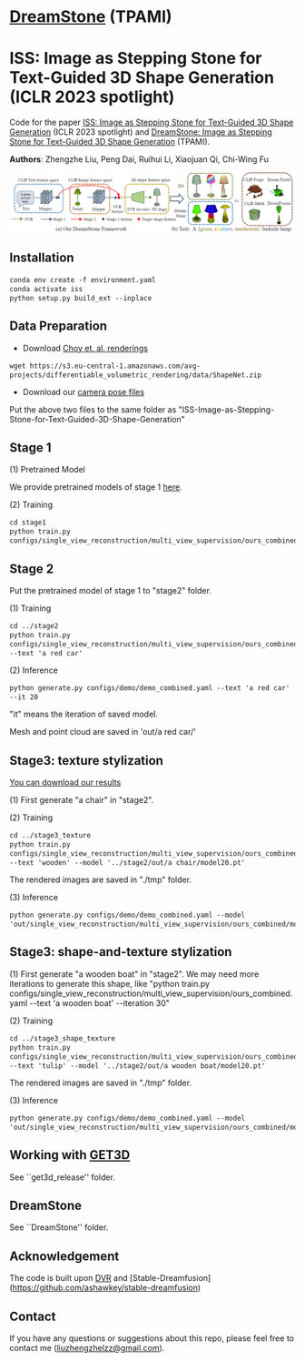 # [DreamStone](https://liuzhengzhe.github.io/DreamStone.github.io/) (TPAMI)
# ISS: Image as Stepping Stone for Text-Guided 3D Shape Generation (ICLR 2023 spotlight)


Code for the paper [ISS: Image as Stepping Stone for Text-Guided 3D Shape Generation](https://arxiv.org/abs/2209.04145) (ICLR 2023 spotlight) and [DreamStone: Image as Stepping Stone for Text-Guided 3D Shape Generation](https://arxiv.org/pdf/2303.15181) (TPAMI).


**Authors**: Zhengzhe Liu, Peng Dai, Ruihui Li, Xiaojuan Qi, Chi-Wing Fu

<img src="figure1.jpg" width="900"/>


## Installation

```
conda env create -f environment.yaml
conda activate iss
python setup.py build_ext --inplace
```

## Data Preparation

* Download [Choy et. al. renderings](https://arxiv.org/abs/1604.00449)

```
wget https://s3.eu-central-1.amazonaws.com/avg-projects/differentiable_volumetric_rendering/data/ShapeNet.zip
```

* Download our [camera pose files](https://drive.google.com/file/d/1P8jCuFHxpN4jZSndwlYztxanSdDlY5It/view?usp=sharing)

Put the above two files to the same folder as "ISS-Image-as-Stepping-Stone-for-Text-Guided-3D-Shape-Generation"

##  Stage 1

(1) Pretrained Model

We provide pretrained models of stage 1 [here](https://drive.google.com/file/d/1hy2e-_4Ryn_xDfstmKpu7R0ad5U_GU_p/view?usp=sharing). 

(2) Training

```
cd stage1
python train.py configs/single_view_reconstruction/multi_view_supervision/ours_combined.yaml
```

##  Stage 2

Put the pretrained model of stage 1 to "stage2" folder. 

(1) Training

```
cd ../stage2
python train.py configs/single_view_reconstruction/multi_view_supervision/ours_combined.yaml --text 'a red car'
```

(2) Inference

```
python generate.py configs/demo/demo_combined.yaml --text 'a red car' --it 20
```

"it" means the iteration of saved model. 

Mesh and point cloud are saved in 'out/a red car/'

##  Stage3: texture stylization

[You can download our results](https://drive.google.com/drive/folders/1ackIt5IbruJa10W4Los8pJPQJ2gWdMqk?usp=sharing)

(1) First generate "a chair" in "stage2". 

(2) Training

```
cd ../stage3_texture
python train.py configs/single_view_reconstruction/multi_view_supervision/ours_combined.yaml --text 'wooden' --model '../stage2/out/a chair/model20.pt'
```

The rendered images are saved in "./tmp" folder. 

(3) Inference

```
python generate.py configs/demo/demo_combined.yaml --model 'out/single_view_reconstruction/multi_view_supervision/ours_combined/model.pt'
```

##  Stage3: shape-and-texture stylization

(1) First generate "a wooden boat" in "stage2". We may need more iterations to generate this shape, like "python train.py configs/single_view_reconstruction/multi_view_supervision/ours_combined.yaml --text 'a wooden boat' --iteration 30"

(2) Training

```
cd ../stage3_shape_texture
python train.py configs/single_view_reconstruction/multi_view_supervision/ours_combined.yaml --text 'tulip' --model '../stage2/out/a wooden boat/model20.pt'
```

The rendered images are saved in "./tmp" folder. 

(3) Inference

```
python generate.py configs/demo/demo_combined.yaml --model 'out/single_view_reconstruction/multi_view_supervision/ours_combined/model.pt'
```

##  Working with [GET3D](https://arxiv.org/abs/2209.11163)

See ``get3d_release'' folder.

##  DreamStone

See ``DreamStone'' folder.

## Acknowledgement

The code is built upon [DVR](https://github.com/autonomousvision/differentiable_volumetric_rendering) and [Stable-Dreamfusion] (https://github.com/ashawkey/stable-dreamfusion)

## Contact
If you have any questions or suggestions about this repo, please feel free to contact me (liuzhengzhelzz@gmail.com).
